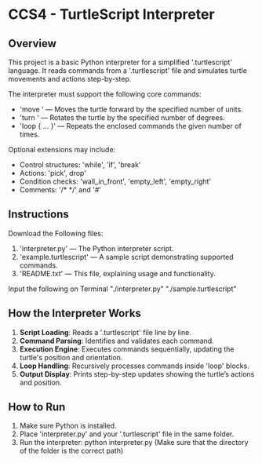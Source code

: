 # CCS4 - TurtleScript Interpreter

## Overview
This project is a basic Python interpreter for a simplified '.turtlescript' language. It reads commands from a '.turtlescript' file and simulates turtle movements and actions step-by-step.

The interpreter must support the following core commands:
- 'move <number>' — Moves the turtle forward by the specified number of units.
- 'turn <number>' — Rotates the turtle by the specified number of degrees.
- 'loop <number> { ... }' — Repeats the enclosed commands the given number of times.

Optional extensions may include:
- Control structures: 'while', 'if', 'break'
- Actions: 'pick', drop'
- Condition checks: 'wall_in_front', 'empty_left', 'empty_right'
- Comments: '/* */' and '#'
  
## Instructions
Download the Following files:
1. 'interpreter.py' — The Python interpreter script.
2. 'example.turtlescript' — A sample script demonstrating supported commands.
3. 'README.txt' — This file, explaining usage and functionality.

Input the following on Terminal
  "./interpreter.py" "./sample.turtlescript"

## How the Interpreter Works
1. **Script Loading**: Reads a '.turtlescript' file line by line.
2. **Command Parsing**: Identifies and validates each command.
3. **Execution Engine**: Executes commands sequentially, updating the turtle's position and orientation.
4. **Loop Handling**: Recursively processes commands inside 'loop' blocks.
5. **Output Display**: Prints step-by-step updates showing the turtle’s actions and position.

## How to Run
1. Make sure Python is installed.
2. Place 'interpreter.py' and your '.turtlescript' file in the same folder.
3. Run the interpreter: python interpreter.py (Make sure that the directory of the folder is the correct path)
